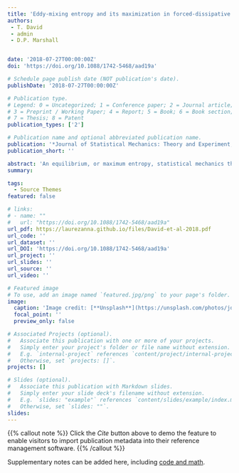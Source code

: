 ```yaml
---
title: 'Eddy-mixing entropy and its maximization in forced-dissipative geostrophic turbulence'
authors:
 - T. David
 - admin
 - D.P. Marshall


date: '2018-07-27T00:00:00Z'
doi: 'https://doi.org/10.1088/1742-5468/aad19a'

# Schedule page publish date (NOT publication's date).
publishDate: '2018-07-27T00:00:00Z'

# Publication type.
# Legend: 0 = Uncategorized; 1 = Conference paper; 2 = Journal article;
# 3 = Preprint / Working Paper; 4 = Report; 5 = Book; 6 = Book section;
# 7 = Thesis; 8 = Patent
publication_types: ['2']

# Publication name and optional abbreviated publication name.
publication: '*Journal of Statistical Mechanics: Theory and Experiment, 2018(7), p.073206*'
publication_short: ''

abstract: 'An equilibrium, or maximum entropy, statistical mechanics theory can be derived for ideal, unforced and inviscid, geophysical flows. However, for all geophysical flows which occur in nature, forcing and dissipation play a major role. Here, a study of eddy-mixing entropy in a forced-dissipative barotropic ocean model is presented. We heuristically investigate the temporal evolution of eddy-mixing entropy, as defined for the equilibrium theory, in a strongly forced and dissipative system. It is shown that the eddy-mixing entropy provides a descriptive tool for understanding three stages of the turbulence life cycle: growth of instability; formation of large scale structures; and steady state fluctuations. The fact that the eddy-mixing entropy behaves in a dynamically balanced way is not a priori clear and provides a novel means of quantifying turbulent disorder in geophysical flows. Further, by determining the relationship between the time evolution of entropy and the maximum entropy principle, evidence is found for the action of this principle in a forced-dissipative flow. The maximum entropy potential vorticity statistics are calculated for the flow and are compared with numerical simulations. Deficiencies of the maximum entropy statistics are discussed in the context of the mean-field approximation for energy. This study highlights the importance of entropy and statistical mechanics in the study of geostrophic turbulence.'
summary: 

tags:
  - Source Themes
featured: false

# links:
# - name: ""
#   url: "https://doi.org/10.1088/1742-5468/aad19a"
url_pdf: https://laurezanna.github.io/files/David-et-al-2018.pdf
url_code: ''
url_dataset: ''
url_DOI: 'https://doi.org/10.1088/1742-5468/aad19a'
url_project: ''
url_slides: ''
url_source: ''
url_video: ''

# Featured image
# To use, add an image named `featured.jpg/png` to your page's folder.
image:
  caption: 'Image credit: [**Unsplash**](https://unsplash.com/photos/jdD8gXaTZsc)'
  focal_point: ''
  preview_only: false

# Associated Projects (optional).
#   Associate this publication with one or more of your projects.
#   Simply enter your project's folder or file name without extension.
#   E.g. `internal-project` references `content/project/internal-project/index.md`.
#   Otherwise, set `projects: []`.
projects: []

# Slides (optional).
#   Associate this publication with Markdown slides.
#   Simply enter your slide deck's filename without extension.
#   E.g. `slides: "example"` references `content/slides/example/index.md`.
#   Otherwise, set `slides: ""`.
slides:
---
```


{{% callout note %}}
Click the _Cite_ button above to demo the feature to enable visitors to import publication metadata into their reference management software.
{{% /callout %}}

Supplementary notes can be added here, including [code and math](https://wowchemy.com/docs/content/writing-markdown-latex/).
